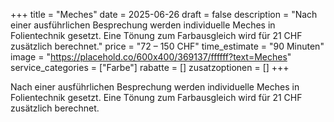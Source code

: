 +++
title = "Meches"
date = 2025-06-26
draft = false
description = "Nach einer ausführlichen Besprechung werden individuelle Meches in Folientechnik gesetzt. Eine Tönung zum Farbausgleich wird für 21 CHF zusätzlich berechnet."
price = "72 – 150 CHF"
time_estimate = "90 Minuten"
image = "https://placehold.co/600x400/369137/ffffff?text=Meches"
service_categories = ["Farbe"]
rabatte = []
zusatzoptionen = []
+++

Nach einer ausführlichen Besprechung werden individuelle Meches in Folientechnik gesetzt. Eine Tönung zum Farbausgleich wird für 21 CHF zusätzlich berechnet.
